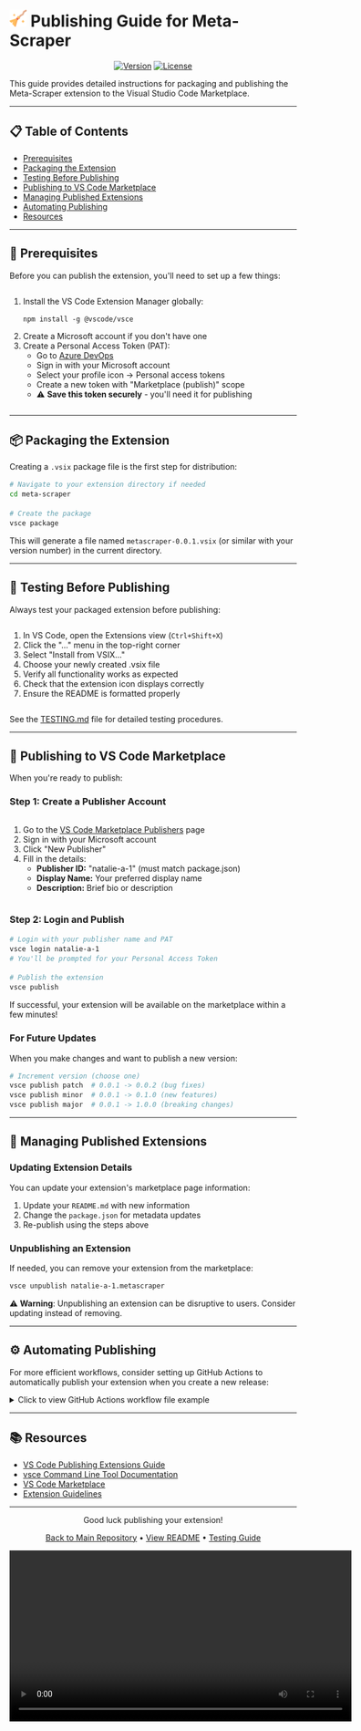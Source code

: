 # <img src="./images/icon.png" alt="Meta-Scraper Logo" width="30"/> Publishing Guide for Meta-Scraper

<div align="center">
  
[![Version](https://img.shields.io/badge/version-0.0.1-blue.svg)](https://marketplace.visualstudio.com/items?itemName=natalie-a-1.metascraper)
[![License](https://img.shields.io/badge/license-MIT-green.svg)](LICENSE)

</div>

This guide provides detailed instructions for packaging and publishing the Meta-Scraper extension to the Visual Studio Code Marketplace.

---

## 📋 Table of Contents

- [Prerequisites](#-prerequisites)
- [Packaging the Extension](#-packaging-the-extension)
- [Testing Before Publishing](#-testing-before-publishing)
- [Publishing to VS Code Marketplace](#-publishing-to-vs-code-marketplace)
- [Managing Published Extensions](#-managing-published-extensions)
- [Automating Publishing](#-automating-publishing)
- [Resources](#-resources)

---

## 🔧 Prerequisites

Before you can publish the extension, you'll need to set up a few things:

<div style="display: flex; align-items: top;">
  <div style="flex: 2;">
    <ol>
      <li>Install the VS Code Extension Manager globally:
        <pre><code>npm install -g @vscode/vsce</code></pre>
      </li>
      <li>Create a Microsoft account if you don't have one</li>
      <li>Create a Personal Access Token (PAT):
        <ul>
          <li>Go to <a href="https://dev.azure.com/">Azure DevOps</a></li>
          <li>Sign in with your Microsoft account</li>
          <li>Select your profile icon → Personal access tokens</li>
          <li>Create a new token with "Marketplace (publish)" scope</li>
          <li>⚠️ <strong>Save this token securely</strong> - you'll need it for publishing</li>
        </ul>
      </li>
    </ol>
  </div>
</div>

---

## 📦 Packaging the Extension

Creating a `.vsix` package file is the first step for distribution:

```bash
# Navigate to your extension directory if needed
cd meta-scraper

# Create the package
vsce package
```

This will generate a file named `metascraper-0.0.1.vsix` (or similar with your version number) in the current directory.

---

## 🧪 Testing Before Publishing

Always test your packaged extension before publishing:

<div style="display: flex; align-items: top;">
  <div style="flex: 2;">
    <ol>
      <li>In VS Code, open the Extensions view (<code>Ctrl+Shift+X</code>)</li>
      <li>Click the "..." menu in the top-right corner</li>
      <li>Select "Install from VSIX..."</li>
      <li>Choose your newly created .vsix file</li>
      <li>Verify all functionality works as expected</li>
      <li>Check that the extension icon displays correctly</li>
      <li>Ensure the README is formatted properly</li>
    </ol>
  </div>
</div>

See the [TESTING.md](TESTING.md) file for detailed testing procedures.

---

## 🚀 Publishing to VS Code Marketplace

When you're ready to publish:

### Step 1: Create a Publisher Account

<div style="display: flex; align-items: top;">
  <div style="flex: 2;">
    <ol>
      <li>Go to the <a href="https://marketplace.visualstudio.com/manage/publishers/">VS Code Marketplace Publishers</a> page</li>
      <li>Sign in with your Microsoft account</li>
      <li>Click "New Publisher"</li>
      <li>Fill in the details:
        <ul>
          <li><strong>Publisher ID:</strong> "natalie-a-1" (must match package.json)</li>
          <li><strong>Display Name:</strong> Your preferred display name</li>
          <li><strong>Description:</strong> Brief bio or description</li>
        </ul>
      </li>
    </ol>
  </div>
</div>

### Step 2: Login and Publish

```bash
# Login with your publisher name and PAT
vsce login natalie-a-1
# You'll be prompted for your Personal Access Token

# Publish the extension
vsce publish
```

If successful, your extension will be available on the marketplace within a few minutes!

### For Future Updates

When you make changes and want to publish a new version:

```bash
# Increment version (choose one)
vsce publish patch  # 0.0.1 -> 0.0.2 (bug fixes)
vsce publish minor  # 0.0.1 -> 0.1.0 (new features)
vsce publish major  # 0.0.1 -> 1.0.0 (breaking changes)
```

---

## 🔄 Managing Published Extensions

### Updating Extension Details

You can update your extension's marketplace page information:

1. Update your `README.md` with new information
2. Change the `package.json` for metadata updates
3. Re-publish using the steps above

### Unpublishing an Extension

If needed, you can remove your extension from the marketplace:

```bash
vsce unpublish natalie-a-1.metascraper
```

⚠️ **Warning**: Unpublishing an extension can be disruptive to users. Consider updating instead of removing.

---

## ⚙️ Automating Publishing

For more efficient workflows, consider setting up GitHub Actions to automatically publish your extension when you create a new release:

<details>
<summary>Click to view GitHub Actions workflow file example</summary>

```yaml
name: Publish Extension

on:
  release:
    types: [created]

jobs:
  publish:
    runs-on: ubuntu-latest
    steps:
      - uses: actions/checkout@v2
      - uses: actions/setup-node@v1
        with:
          node-version: 16
      - run: npm ci
      - name: Publish to Visual Studio Marketplace
        uses: HaaLeo/publish-vscode-extension@v1
        with:
          pat: ${{ secrets.VS_MARKETPLACE_TOKEN }}
          registryUrl: https://marketplace.visualstudio.com
```

</details>

---

## 📚 Resources

- [VS Code Publishing Extensions Guide](https://code.visualstudio.com/api/working-with-extensions/publishing-extension)
- [vsce Command Line Tool Documentation](https://github.com/microsoft/vscode-vsce)
- [VS Code Marketplace](https://marketplace.visualstudio.com/)
- [Extension Guidelines](https://code.visualstudio.com/api/references/extension-guidelines)

---

<div align="center">
  <p>Good luck publishing your extension!</p>
  <p>
    <a href="https://github.com/natalie-a-1/Meta-Scraper">Back to Main Repository</a> •
    <a href="README.md">View README</a> •
    <a href="TESTING.md">Testing Guide</a>
  </p>
</div>

<div align="center">
  <video src="./images/output.mp4" width="600" controls></video>
</div> 